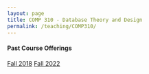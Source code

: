 ```yaml
---
layout: page
title: COMP 310 - Database Theory and Design 
permalink: /teaching/COMP310/
---
```


#### Past Course Offerings

[Fall 2018](/teaching/COMP310/fa18/)
[Fall 2022](/teaching/COMP310/fa22/)
